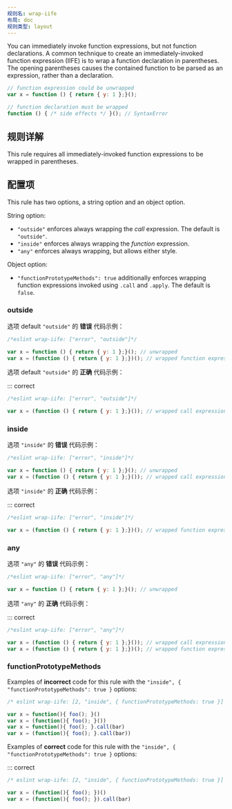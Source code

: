 ```yaml
---
规则名: wrap-iife
布局: doc
规则类型: layout
---
```




You can immediately invoke function expressions, but not function declarations. A common technique to create an immediately-invoked function expression (IIFE) is to wrap a function declaration in parentheses. The opening parentheses causes the contained function to be parsed as an expression, rather than a declaration.

```js
// function expression could be unwrapped
var x = function () { return { y: 1 };}();

// function declaration must be wrapped
function () { /* side effects */ }(); // SyntaxError
```

## 规则详解

This rule requires all immediately-invoked function expressions to be wrapped in parentheses.

## 配置项

This rule has two options, a string option and an object option.

String option:

* `"outside"` enforces always wrapping the *call* expression. The default is `"outside"`.
* `"inside"` enforces always wrapping the *function* expression.
* `"any"` enforces always wrapping, but allows either style.

Object option:

* `"functionPrototypeMethods": true` additionally enforces wrapping function expressions invoked using `.call` and `.apply`. The default is `false`.

### outside

选项 default `"outside"` 的 **错误** 代码示例：



```js
/*eslint wrap-iife: ["error", "outside"]*/

var x = function () { return { y: 1 };}(); // unwrapped
var x = (function () { return { y: 1 };})(); // wrapped function expression
```

选项 default `"outside"` 的 **正确** 代码示例：

::: correct

```js
/*eslint wrap-iife: ["error", "outside"]*/

var x = (function () { return { y: 1 };}()); // wrapped call expression
```

### inside

选项 `"inside"` 的 **错误** 代码示例：



```js
/*eslint wrap-iife: ["error", "inside"]*/

var x = function () { return { y: 1 };}(); // unwrapped
var x = (function () { return { y: 1 };}()); // wrapped call expression
```

选项 `"inside"` 的 **正确** 代码示例：

::: correct

```js
/*eslint wrap-iife: ["error", "inside"]*/

var x = (function () { return { y: 1 };})(); // wrapped function expression
```

### any

选项 `"any"` 的 **错误** 代码示例：



```js
/*eslint wrap-iife: ["error", "any"]*/

var x = function () { return { y: 1 };}(); // unwrapped
```

选项 `"any"` 的 **正确** 代码示例：

::: correct

```js
/*eslint wrap-iife: ["error", "any"]*/

var x = (function () { return { y: 1 };}()); // wrapped call expression
var x = (function () { return { y: 1 };})(); // wrapped function expression
```

### functionPrototypeMethods

Examples of **incorrect** code for this rule with the `"inside", { "functionPrototypeMethods": true }` options:



```js
/* eslint wrap-iife: [2, "inside", { functionPrototypeMethods: true }] */

var x = function(){ foo(); }()
var x = (function(){ foo(); }())
var x = function(){ foo(); }.call(bar)
var x = (function(){ foo(); }.call(bar))
```

Examples of **correct** code for this rule with the `"inside", { "functionPrototypeMethods": true }` options:

::: correct

```js
/* eslint wrap-iife: [2, "inside", { functionPrototypeMethods: true }] */

var x = (function(){ foo(); })()
var x = (function(){ foo(); }).call(bar)
```
